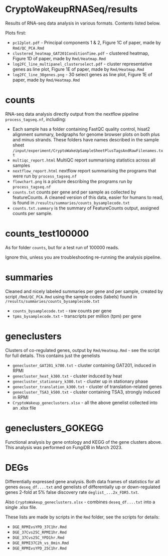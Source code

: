# CryptoWakeupRNASeq/results

Results of RNA-seq data analysis in various formats. Contents listed below.

Plots first: 

- `pc12plot.pdf` - Principal components 1 & 2, Figure 1C of paper, made by `Rmd/QC_PCA.Rmd`
- `clustered_heatmap_GAT201ConditionTime.pdf` - clustered heatmap, Figure 1D of paper, made by `Rmd/Heatmap.Rmd`
- `log2FC_line_multipanel_clusterselect.pdf` - cluster representative genes as line plot, Figure 1E of paper, made by `Rmd/Heatmap.Rmd`
- `log2FC_line_30genes.png` - 30 select genes as line plot, Figure 1E of paper, made by `Rmd/Heatmap.Rmd`


# counts

RNA-seq data analysis directly output from the nextflow pipeline `process_tagseq.nf`, including:

- Each sample has a folder containing FastQC quality control, hisat2 alignment summary, bedgraphs for genome browser plots on both plus and minus strands. These folders have names described in the sample sheet `/input/experiment/CryptoWakeUpSampleSheetPlusTagsAndRawFilenames.txt`
- `multiqc_report.html` MultiQC report summarising statistics across all samples
- `nextflow_report.html` nextflow report summarising the programs that were run by `process_tagseq.nf`
- `flowchart.png` is a picture describing the programs run by `process_tagseq.nf`
- `counts.txt` counts per gene and per sample as collected by featureCounts. A cleaned version of this data, easier for humans to read, is found in `/results/summaries/counts_bysamplecode.txt`
- `counts.txt.summary` is the summary of FeatureCounts output, assigned counts per sample.


# counts_test100000

As for folder `counts`, but for a test run of 100000 reads.

Ignore this, unless you are troubleshooting re-running the analysis pipeline.

# summaries

Cleaned and nicely labeled summaries per gene and per sample, created by script `/Rmd/QC_PCA.Rmd` using the sample codes (labels) found in `/results/summaries/counts_bysamplecode.txt`

- `counts_bysamplecode.txt` - raw counts per gene
- `tpms_bysamplecode.txt` - transcripts per million (tpm) per gene


# geneclusters

Clusters of co-regulated genes, output by `Rmd/Heatmap.Rmd` - see the script for full details. This contains just the genelists

- `genecluster_GAT201_k700.txt` - cluster containing GAT201, induced in RPMI
- `genecluster_heat_k300.txt` - cluster induced by heat
- `genecluster_stationary_k300.txt` - cluster up in stationary phase
- `genecluster_translation_k300.txt` - cluster of translation-related genes
- `genecluster_TSA3_k500.txt` - cluster containing TSA3, strongly induced in RPMI
- `CryptoWakeup_geneclusters.xlsx` - all the above genelist collected into an .xlsx file


# geneclusters_GOKEGG

Functional analysis by gene ontology and KEGG of the gene clusters above.
This analysis was performed on FungiDB in March 2023.

# DEGs

Differentially expressed gene analysis. Both data frames of statistics for all genes `deseq_df....txt` and genelists of differentially up or down-regulated genes 2-fold at 5% false discovery rate `deglist_...2x_FDR5.txt`.

Also `CryptoWakeup_geneclusters.xlsx` - combines `deseq_df....txt` into a single .xlsx file.

These lists are made by scripts in the `Rmd` folder, see the scripts for details:

- `DGE_RPMIvsYPD_37C1hr.Rmd`
- `DGE_37Cvs25C_RPMI1hr.Rmd`
- `DGE_37Cvs25C_YPD1hr.Rmd`
- `DGE_RPMI37C2h_vs_0min.Rmd`
- `DGE_RPMIvsYPD_25C1hr.Rmd`
